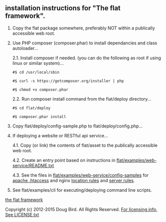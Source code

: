 ## installation instructions for "The flat framework".
1. Copy the flat package somewhere, preferably NOT within a publically accessible web root.

2. Use PHP composer (composer.phar) to install dependancies and class autoloader...

   2.1. Install composer if needed. (you can do the following as root if using linux or similar system)...
   
      `#$ cd /usr/local/sbin`
      
      `#$ curl -s https://getcomposer.org/installer | php`
      
      `#$ chmod +x composer.phar`

   2.2. Run composer install command from the flat/deploy directory...
   
      `#$ cd flat/deploy`
      
      `#$ composer.phar install`

3. Copy flat/deploy/config-sample.php to flat/deploy/config.php...

4. If deploying a website or RESTful api service...

   4.1. Copy (or link) the contents of flat/asset to the publically accessible web root.
   
   4.2. Create an entry point based on instructions in [flat/examples/web-service/README.txt](examples/web-service/README.txt)
   
   4.3. See the files in [flat/examples/web-service/config-samples](examples/web-service/config-samples) for [apache .htaccess](examples/web-service/config-samples/apache2-htaccess.txt) and nginx [location rules](examples/web-service/config-samples/nginx-location.txt) and [server rules](examples/web-service/config-samples/nginx-server.txt).
   
5. See flat/examples/cli for executing/deploying command line scripts.

[the flat framework](https://github.com/katmore/flat)

Copyright (c) 2012-2015 Doug Bird. All Rights Reserved.
[For licensing info, See LICENSE.txt](LICENSE.txt)
